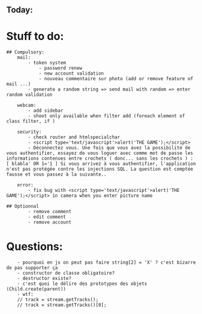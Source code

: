 ## Today:

# Stuff to do:
    ## Compulsory:
        mail:
            - token system
                - password renew
                - new account validation
                - nouveau commentaire sur photo (add or remove feature of mail ...)
            - generate a random string => send mail with random => enter random validation

        webcam:
            - add sidebar
            - shoot only available when filter add (foreach element of class filter, if )

        security:
            - check router and htmlspecialchar
            - <script type='text/javascript'>alert('THE GAME');</script>
            - Déconnectez vous. Une fois que vous avez la possibilité de vous authentifier, essayez de vous loguer avec comme mot de passe les informations contenues entre crochets ( donc... sans les crochets ) : [ blabla' OR 1='1 ] Si vous arrivez à vous authentifier, l'application n'est pas protégée contre les injections SQL. La question est comptée fausse et vous passez à la suivante..

        error:
            - fix bug with <script type='text/javascript'>alert('THE GAME');</script> in camera when you enter picture name

    ## Optionnal
            - remove comment
            - edit comment
            - remove account

# Questions:
        - pourquoi en js on peut pas faire string[2] = 'X' ? c'est bizarre de pas supporter ça
        - constructor de classe obligatoire?
        - destructor existe?
        - c'est quoi le délire des prototypes des objets (Child.create(parent))
        - wtf:
        // track = stream.getTracks();
        // track = stream.getTracks()[0];
